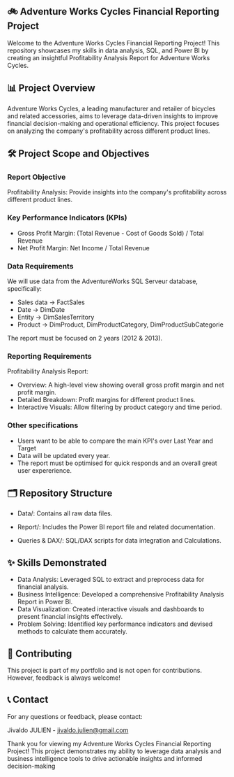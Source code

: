 ## 🚲 Adventure Works Cycles Financial Reporting Project
Welcome to the Adventure Works Cycles Financial Reporting Project! This repository showcases my skills in data analysis, SQL, and Power BI by creating an insightful Profitability Analysis Report for Adventure Works Cycles.

## 📊 Project Overview
Adventure Works Cycles, a leading manufacturer and retailer of bicycles and related accessories, aims to leverage data-driven insights to improve financial decision-making and operational efficiency. This project focuses on analyzing the company's profitability across different product lines.

## 🛠️ Project Scope and Objectives
### Report Objective
Profitability Analysis: Provide insights into the company's profitability across different product lines.

### Key Performance Indicators (KPIs)
- Gross Profit Margin: (Total Revenue - Cost of Goods Sold) / Total Revenue
- Net Profit Margin: Net Income / Total Revenue

### Data Requirements
We will use data from the AdventureWorks SQL Serveur database, specifically:

- Sales data -> FactSales
- Date -> DimDate
- Entity -> DimSalesTerritory
- Product -> DimProduct, DimProductCategory, DimProductSubCategorie

The report must be focused on 2 years (2012 & 2013).

### Reporting Requirements
Profitability Analysis Report:
- Overview: A high-level view showing overall gross profit margin and net profit margin.
- Detailed Breakdown: Profit margins for different product lines.
- Interactive Visuals: Allow filtering by product category and time period.

### Other specifications
- Users want to be able to compare the main KPI's over Last Year and Target
- Data will be updated every year.
- The report must be optimised for quick responds and an overall great user expererience.

## 🗂️ Repository Structure
- Data/: Contains all raw data files.

- Report/: Includes the Power BI report file and related documentation.

- Queries & DAX/: SQL/DAX scripts for data integration and Calculations.

## ✨ Skills Demonstrated
- Data Analysis: Leveraged SQL to extract and preprocess data for financial analysis.
- Business Intelligence: Developed a comprehensive Profitability Analysis Report in Power BI.
- Data Visualization: Created interactive visuals and dashboards to present financial insights effectively.
- Problem Solving: Identified key performance indicators and devised methods to calculate them accurately.

## 🤝 Contributing
This project is part of my portfolio and is not open for contributions. However, feedback is always welcome!

## 📞 Contact
For any questions or feedback, please contact:

Jivaldo JULIEN - jivaldo.julien@gmail.com

Thank you for viewing my Adventure Works Cycles Financial Reporting Project! This project demonstrates my ability to leverage data analysis and business intelligence tools to drive actionable insights and informed decision-making
